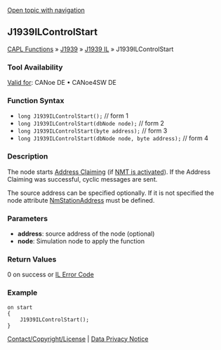 [Open topic with navigation](../../../../../../CANoeDEFamily.htm#Topics/CAPLFunctions/J1939/J1939InteractionLayer/Functions/CAPLfunctionJ1939ILControlStart.md)

## J1939ILControlStart

[CAPL Functions](../../../CAPLfunctions.md) » [J1939](../../CAPLfunctionsJ1939StartPage.md) » [J1939 IL](../CAPLfunctionsJ1939ILOverview.md) » J1939ILControlStart

### Tool Availability
[Valid for](../../../../Shared/FeatureAvailability.md):  CANoe DE • CANoe4SW DE

### Function Syntax

- `long J1939ILControlStart();` // form 1
- `long J1939ILControlStart(dbNode node);` // form 2
- `long J1939ILControlStart(byte address);` // form 3
- `long J1939ILControlStart(dbNode node, byte address);` // form 4

### Description

The node starts [Address Claiming](../../../../CANoeCANalyzer/J1939/j1939basics/j1939NMT.md) (if [NMT is activated](../../../../CANoeCANalyzer/J1939/j1939IL/j1939ILActivateFeatures.md)). If the Address Claiming was successful, cyclic messages are sent.

The source address can be specified optionally. If it is not specified the node attribute [NmStationAddress](../../../../CANoeCANalyzer/J1939/j1939basics/j1939CanDbAttributes.md) must be defined.

### Parameters

- **address**: source address of the node (optional)
- **node**: Simulation node to apply the function

### Return Values

0 on success or [IL Error Code](../../../CAPLfunctionsISOj1939ErrorCodes.md)

### Example

```plaintext
on start
{
    J1939ILControlStart();
}
```

[Contact/Copyright/License](../../../../Shared/ContactCopyrightLicense.md) | [Data Privacy Notice](https://www.vector.com/int/en/company/get-info/privacy-policy/)
